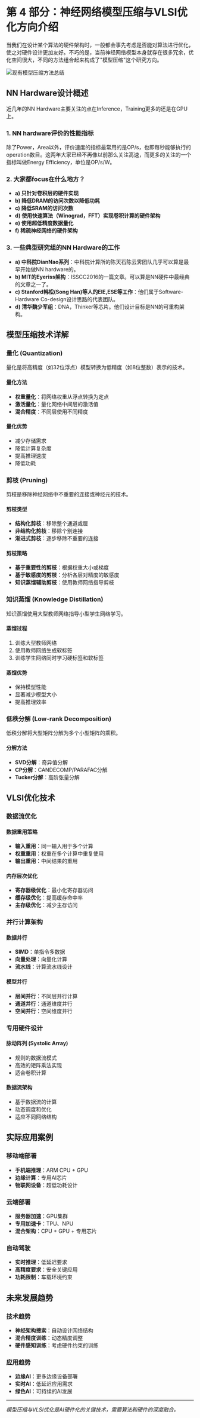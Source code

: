 # 第 4 部分：神经网络模型压缩与VLSI优化方向介绍

当我们在设计某个算法的硬件架构时，一般都会事先考虑是否能对算法进行优化，使之对硬件设计更加友好。不巧的是，当前神经网络模型本身就存在很多冗余，优化空间很大，不同的方法组合起来构成了"模型压缩"这个研究方向。

![现有模型压缩方法总结](assets/model_compression_methods.png)

## NN Hardware设计概述

近几年的NN Hardware主要关注的点在Inference，Training更多的还是在GPU上。

### 1. NN hardware评价的性能指标

除了Power，Area以外，评价速度的指标最常用的是OP/s，也即每秒能够执行的operation数目。这两年大家已经不再像以前那么关注高速，而更多的关注的一个指标叫做Energy Efficiency，单位是OP/s/W。

### 2. 大家都focus在什么地方？

* **a) 只针对卷积层的硬件实现**
* **b) 降低DRAM的访问次数以降低功耗**
* **c) 降低SRAM的访问次数**
* **d) 使用快速算法（Winograd，FFT）实现卷积计算的硬件架构**
* **e) 使用超低精度数据量化**
* **f) 稀疏神经网络的硬件架构**

### 3. 一些典型研究组的NN Hardware的工作

* **a) 中科院DianNao系列**：中科院计算所的陈天石陈云霁团队几乎可以算是最早开始做NN hardware的。
* **b) MIT的Eyeriss架构**：ISSCC2016的一篇文章。可以算是NN硬件中最经典的文章之一了。
* **c) Stanford韩松(Song Han)等人的EIE,ESE等工作**：他们属于Software-Hardware Co-design设计思路的代表团队。
* **d) 清华魏少军组**：DNA，Thinker等芯片。他们设计目标是NN的可重构架构。

## 模型压缩技术详解

### 量化 (Quantization)

量化是将高精度（如32位浮点）模型转换为低精度（如8位整数）表示的技术。

#### 量化方法
- **权重量化**：将网络权重从浮点转换为定点
- **激活量化**：量化网络中间层的激活值
- **混合精度**：不同层使用不同精度

#### 量化优势
- 减少存储需求
- 降低计算复杂度
- 提高推理速度
- 降低功耗

### 剪枝 (Pruning)

剪枝是移除神经网络中不重要的连接或神经元的技术。

#### 剪枝类型
- **结构化剪枝**：移除整个通道或层
- **非结构化剪枝**：移除个别连接
- **渐进式剪枝**：逐步移除不重要的连接

#### 剪枝策略
- **基于重要性的剪枝**：根据权重大小或梯度
- **基于敏感度的剪枝**：分析各层对精度的敏感度
- **知识蒸馏辅助剪枝**：使用教师网络指导剪枝

### 知识蒸馏 (Knowledge Distillation)

知识蒸馏使用大型教师网络指导小型学生网络学习。

#### 蒸馏过程
1. 训练大型教师网络
2. 使用教师网络生成软标签
3. 训练学生网络同时学习硬标签和软标签

#### 蒸馏优势
- 保持模型性能
- 显著减少模型大小
- 提高推理效率

### 低秩分解 (Low-rank Decomposition)

低秩分解将大型矩阵分解为多个小型矩阵的乘积。

#### 分解方法
- **SVD分解**：奇异值分解
- **CP分解**：CANDECOMP/PARAFAC分解
- **Tucker分解**：高阶张量分解

## VLSI优化技术

### 数据流优化

#### 数据重用策略
- **输入重用**：同一输入用于多个计算
- **权重重用**：权重在多个计算中重复使用
- **输出重用**：中间结果的重用

#### 内存层次优化
- **寄存器级优化**：最小化寄存器访问
- **缓存级优化**：提高缓存命中率
- **主存级优化**：减少主存访问

### 并行计算架构

#### 数据并行
- **SIMD**：单指令多数据
- **向量处理**：向量化计算
- **流水线**：计算流水线设计

#### 模型并行
- **层间并行**：不同层并行计算
- **通道并行**：通道维度并行
- **空间并行**：空间维度并行

### 专用硬件设计

#### 脉动阵列 (Systolic Array)
- 规则的数据流模式
- 高效的矩阵乘法实现
- 适合卷积计算

#### 数据流架构
- 基于数据流的计算
- 动态调度和优化
- 适应不同网络结构

## 实际应用案例

### 移动端部署
- **手机端推理**：ARM CPU + GPU
- **边缘计算**：专用AI芯片
- **物联网设备**：超低功耗设计

### 云端部署
- **服务器加速**：GPU集群
- **专用加速卡**：TPU、NPU
- **混合架构**：CPU + GPU + 专用芯片

### 自动驾驶
- **实时推理**：低延迟要求
- **高精度要求**：安全关键应用
- **功耗限制**：车载环境约束

## 未来发展趋势

### 技术趋势
- **神经架构搜索**：自动设计网络结构
- **混合精度训练**：动态精度调整
- **硬件感知训练**：考虑硬件约束的训练

### 应用趋势
- **边缘AI**：更多边缘设备部署
- **实时AI**：低延迟应用需求
- **绿色AI**：可持续的AI发展

---

*模型压缩与VLSI优化是AI硬件化的关键技术，需要算法和硬件的深度融合。*
